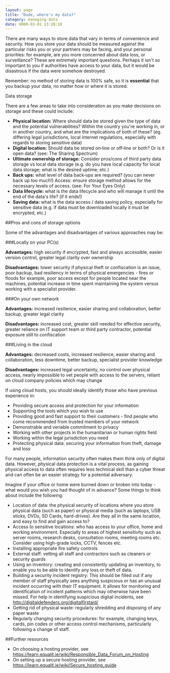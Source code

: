 ```yaml
---
layout: page
title: "Dude, where's my data?"
category: managing-data
date: 0000-03-01 13:20:10
---
```


There are many ways to store data that vary in terms of convenience and security. How you store your data should be measured against the particular risks you or your partners may be facing, and your personal priorities: for example, are you more concerned about data loss, or surveillance? These are extremely important questions. Perhaps it isn't so important to you if authorities have access to your data, but it would be disastrous if the data were somehow destroyed.

Remember: no method of storing data is 100% safe, so it is **essential** that you backup your data, no matter how or where it is stored.  

Data storage

There are a few areas to take into consideration as you make decisions on storage and these could include:

* **Physical location:** Where should data be stored given the type of data and the potential vulnerabilities? Within the country you're working in, or in another country, and what are the implications of both of these? (eg. differing legal jurisdictions, local internet regulations, especially with regards to storing sensitive data)
* **Digital location:** Should data be stored on‐line or off‐line or both? Or is it open data? (see: The Sharing Spectrum)
* **Ultimate ownership of storage:** Consider pros/cons of third party data storage vs local data storage (e.g. do you have local capacity for local data storage; what is the desired uptime; etc.)
* **Back ups:** what level of data back‐ups are required? (you can never back up too much!)
Access: ensure storage method allows for the necessary levels of access. (see: For Your Eyes Only)
* **Data lifecycle:** what is the data lifecycle and who will manage it until the end of the data's life? (if it ends!)
* **Saving data:** what is the data access / data saving policy, especially for sensitive data (e.g. if data must be downloaded locally it must be encrypted, etc.)

##Pros and cons of storage options

Some of the advantages and disadvantages of various approaches may be:

###Locally on your PC(s)

**Advantages:**  high security if encrypted, fast and always accessible, easier version control, greater legal clarity over ownership

**Disadvantages:** lower security if physical theft or confiscation is an issue, poor backup, bad resiliency in terms of physical emergencies - fires or floods for example,  poor access except for people located near the machines, potential increase in time spent maintaining the system versus working with a specialist provider.

###On your own network

**Advantages:** increased resilience, easier sharing and collaboration, better backup, greater legal clarity

**Disadvantages:** increased cost, greater skill needed for effective security, greater reliance on IT support team or third party contractor, potential exposure still to confiscation

###Living in the cloud

**Advantages:** decreased costs, increased resilience, easier sharing and collaboration, less downtime, better backup, specialist provider knowledge

**Disadvantages:** increased legal uncertainty, no control over physical access, nearly impossible to vet people with access to the servers, reliant on cloud company policies which may change

If using cloud hosts, you should ideally identify those who have previous experience in:

* Providing secure access and protection for your information
* Supporting the tools which you wish to use
* Providing good and fast support to their customers - find people who come recommended from trusted members of your network
* Demonstrable and veriable commitment to privacy
* Working with other projects in the humanitarian or human rights field
* Working within the legal jurisdiction you need
* Protecting physical data: securing your information from theft, damage and loss

For many people, information security often makes them think only of digital data. However, physical data protection is a vital process, as gaining physical access to data often requires less technical skill than a cyber threat and can often be an easier strategy for a potential adversary.

Imagine if your office or home were burned down or broken into today - what would you wish you had thought of in advance? Some things to think about include the following:

* Location of data: the physical security of locations where you store physical data (such as paper) or physical media (such as laptops, USB sticks, DVDs, SD Cards, hard-drives). Are they all in the same location, and easy to find and gain access to?
* Access to sensitive locations: who has access to your office, home and working environment. Especially to areas of highest sensitivity such as server rooms, research desks, consultation rooms, meeting rooms etc. Consider using high-grade locks, CCTV, fences etc.
* Installing appropriate fire safety controls
* External staff: vetting all staff and contractors such as cleaners or security guards
* Using an inventory: creating and consistently updating an inventory, to enable you to be able to identify any loss or theft of data.
* Building a security incident registry: This should be filled out if any member of staff physically sees anything suspicious or has an unusual incident occurring with their IT equipment. It allows for monitoring and identification of incident patterns which may otherwise have been missed. For help in identifying suspicious digital incidents, see http://digitaldefenders.org/digitalfirstaid/
* Getting rid of physical waste: regularly shredding and disposing of any paper waste
* Regularly changing security procedures: for example, changing keys, cards, pin codes or other access control mechanisms, particularly following a change of staff.

##Further resources

* On choosing a hosting provider, see https://learn.equalit.ie/wiki/Responsible_Data_Forum_on_Hosting
* On setting up a secure hosting provider, see https://learn.equalit.ie/wiki/Secure_hosting_guide
